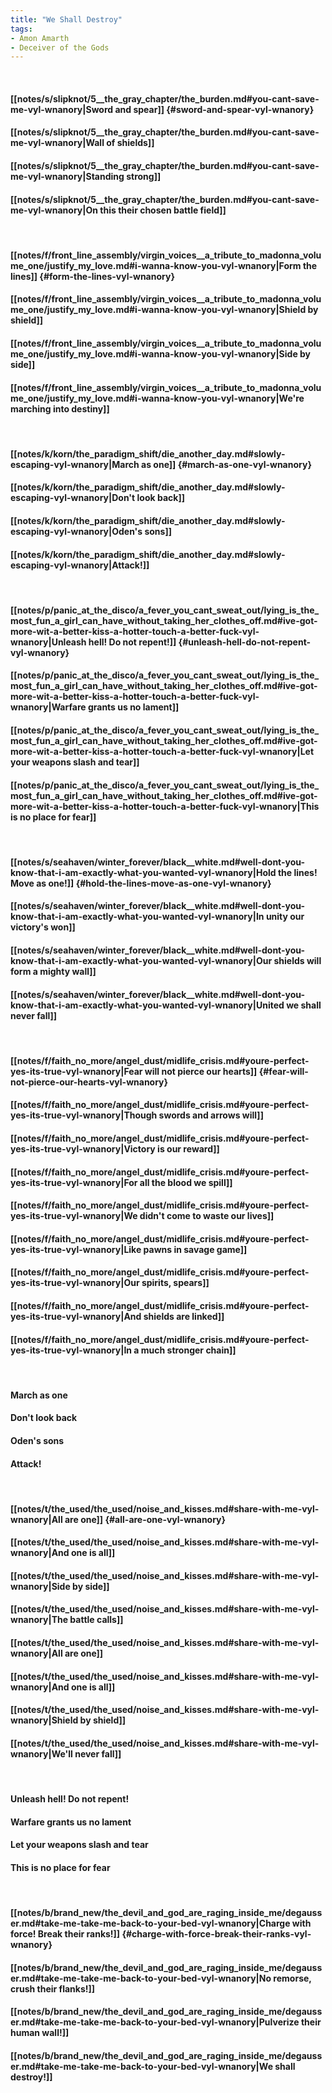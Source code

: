 ```yaml
---
title: "We Shall Destroy"
tags:
- Amon Amarth
- Deceiver of the Gods
---
```

&nbsp;
#### [[notes/s/slipknot/5__the_gray_chapter/the_burden.md#you-cant-save-me-vyl-wnanory|Sword and spear]] {#sword-and-spear-vyl-wnanory}
#### [[notes/s/slipknot/5__the_gray_chapter/the_burden.md#you-cant-save-me-vyl-wnanory|Wall of shields]]
#### [[notes/s/slipknot/5__the_gray_chapter/the_burden.md#you-cant-save-me-vyl-wnanory|Standing strong]]
#### [[notes/s/slipknot/5__the_gray_chapter/the_burden.md#you-cant-save-me-vyl-wnanory|On this their chosen battle field]]
&nbsp;
#### [[notes/f/front_line_assembly/virgin_voices__a_tribute_to_madonna_volume_one/justify_my_love.md#i-wanna-know-you-vyl-wnanory|Form the lines]] {#form-the-lines-vyl-wnanory}
#### [[notes/f/front_line_assembly/virgin_voices__a_tribute_to_madonna_volume_one/justify_my_love.md#i-wanna-know-you-vyl-wnanory|Shield by shield]]
#### [[notes/f/front_line_assembly/virgin_voices__a_tribute_to_madonna_volume_one/justify_my_love.md#i-wanna-know-you-vyl-wnanory|Side by side]]
#### [[notes/f/front_line_assembly/virgin_voices__a_tribute_to_madonna_volume_one/justify_my_love.md#i-wanna-know-you-vyl-wnanory|We're marching into destiny]]
&nbsp;
#### [[notes/k/korn/the_paradigm_shift/die_another_day.md#slowly-escaping-vyl-wnanory|March as one]] {#march-as-one-vyl-wnanory}
#### [[notes/k/korn/the_paradigm_shift/die_another_day.md#slowly-escaping-vyl-wnanory|Don't look back]]
#### [[notes/k/korn/the_paradigm_shift/die_another_day.md#slowly-escaping-vyl-wnanory|Oden's sons]]
#### [[notes/k/korn/the_paradigm_shift/die_another_day.md#slowly-escaping-vyl-wnanory|Attack!]]
&nbsp;
#### [[notes/p/panic_at_the_disco/a_fever_you_cant_sweat_out/lying_is_the_most_fun_a_girl_can_have_without_taking_her_clothes_off.md#ive-got-more-wit-a-better-kiss-a-hotter-touch-a-better-fuck-vyl-wnanory|Unleash hell! Do not repent!]] {#unleash-hell-do-not-repent-vyl-wnanory}
#### [[notes/p/panic_at_the_disco/a_fever_you_cant_sweat_out/lying_is_the_most_fun_a_girl_can_have_without_taking_her_clothes_off.md#ive-got-more-wit-a-better-kiss-a-hotter-touch-a-better-fuck-vyl-wnanory|Warfare grants us no lament]]
#### [[notes/p/panic_at_the_disco/a_fever_you_cant_sweat_out/lying_is_the_most_fun_a_girl_can_have_without_taking_her_clothes_off.md#ive-got-more-wit-a-better-kiss-a-hotter-touch-a-better-fuck-vyl-wnanory|Let your weapons slash and tear]]
#### [[notes/p/panic_at_the_disco/a_fever_you_cant_sweat_out/lying_is_the_most_fun_a_girl_can_have_without_taking_her_clothes_off.md#ive-got-more-wit-a-better-kiss-a-hotter-touch-a-better-fuck-vyl-wnanory|This is no place for fear]]
&nbsp;
#### [[notes/s/seahaven/winter_forever/black__white.md#well-dont-you-know-that-i-am-exactly-what-you-wanted-vyl-wnanory|Hold the lines! Move as one!]] {#hold-the-lines-move-as-one-vyl-wnanory}
#### [[notes/s/seahaven/winter_forever/black__white.md#well-dont-you-know-that-i-am-exactly-what-you-wanted-vyl-wnanory|In unity our victory's won]]
#### [[notes/s/seahaven/winter_forever/black__white.md#well-dont-you-know-that-i-am-exactly-what-you-wanted-vyl-wnanory|Our shields will form a mighty wall]]
#### [[notes/s/seahaven/winter_forever/black__white.md#well-dont-you-know-that-i-am-exactly-what-you-wanted-vyl-wnanory|United we shall never fall]]
&nbsp;
#### [[notes/f/faith_no_more/angel_dust/midlife_crisis.md#youre-perfect-yes-its-true-vyl-wnanory|Fear will not pierce our hearts]] {#fear-will-not-pierce-our-hearts-vyl-wnanory}
#### [[notes/f/faith_no_more/angel_dust/midlife_crisis.md#youre-perfect-yes-its-true-vyl-wnanory|Though swords and arrows will]]
#### [[notes/f/faith_no_more/angel_dust/midlife_crisis.md#youre-perfect-yes-its-true-vyl-wnanory|Victory is our reward]]
#### [[notes/f/faith_no_more/angel_dust/midlife_crisis.md#youre-perfect-yes-its-true-vyl-wnanory|For all the blood we spill]]
#### [[notes/f/faith_no_more/angel_dust/midlife_crisis.md#youre-perfect-yes-its-true-vyl-wnanory|We didn't come to waste our lives]]
#### [[notes/f/faith_no_more/angel_dust/midlife_crisis.md#youre-perfect-yes-its-true-vyl-wnanory|Like pawns in savage game]]
#### [[notes/f/faith_no_more/angel_dust/midlife_crisis.md#youre-perfect-yes-its-true-vyl-wnanory|Our spirits, spears]]
#### [[notes/f/faith_no_more/angel_dust/midlife_crisis.md#youre-perfect-yes-its-true-vyl-wnanory|And shields are linked]]
#### [[notes/f/faith_no_more/angel_dust/midlife_crisis.md#youre-perfect-yes-its-true-vyl-wnanory|In a much stronger chain]]
&nbsp;
#### March as one
#### Don't look back
#### Oden's sons
#### Attack!
&nbsp;
#### [[notes/t/the_used/the_used/noise_and_kisses.md#share-with-me-vyl-wnanory|All are one]] {#all-are-one-vyl-wnanory}
#### [[notes/t/the_used/the_used/noise_and_kisses.md#share-with-me-vyl-wnanory|And one is all]]
#### [[notes/t/the_used/the_used/noise_and_kisses.md#share-with-me-vyl-wnanory|Side by side]]
#### [[notes/t/the_used/the_used/noise_and_kisses.md#share-with-me-vyl-wnanory|The battle calls]]
#### [[notes/t/the_used/the_used/noise_and_kisses.md#share-with-me-vyl-wnanory|All are one]]
#### [[notes/t/the_used/the_used/noise_and_kisses.md#share-with-me-vyl-wnanory|And one is all]]
#### [[notes/t/the_used/the_used/noise_and_kisses.md#share-with-me-vyl-wnanory|Shield by shield]]
#### [[notes/t/the_used/the_used/noise_and_kisses.md#share-with-me-vyl-wnanory|We'll never fall]]
&nbsp;
#### Unleash hell! Do not repent!
#### Warfare grants us no lament
#### Let your weapons slash and tear
#### This is no place for fear
&nbsp;
#### [[notes/b/brand_new/the_devil_and_god_are_raging_inside_me/degausser.md#take-me-take-me-back-to-your-bed-vyl-wnanory|Charge with force! Break their ranks!]] {#charge-with-force-break-their-ranks-vyl-wnanory}
#### [[notes/b/brand_new/the_devil_and_god_are_raging_inside_me/degausser.md#take-me-take-me-back-to-your-bed-vyl-wnanory|No remorse, crush their flanks!]]
#### [[notes/b/brand_new/the_devil_and_god_are_raging_inside_me/degausser.md#take-me-take-me-back-to-your-bed-vyl-wnanory|Pulverize their human wall!]]
#### [[notes/b/brand_new/the_devil_and_god_are_raging_inside_me/degausser.md#take-me-take-me-back-to-your-bed-vyl-wnanory|We shall destroy!]]
